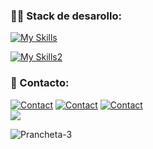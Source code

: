
<h3 align="left">👨‍💻 Stack de desarollo:</h3>

[![My Skills](https://skillicons.dev/icons?i=js,python,php,kotlin&theme=light)](https://skillicons.dev)

[![My Skills2](https://skillicons.dev/icons?i=mysql,mongodb,firebase,sqlite,postgres&theme=light)](https://skillicons.dev)

<h3 align="left">📩 Contacto:</h3>

[![Contact](https://skillicons.dev/icons?i=linkedin&theme=light)](https://linkedin.com/in/sebastiangutierrezs)
[![Contact](https://skillicons.dev/icons?i=instagram&theme=light)](https://instagram.com/_sebastian_ismael)
<a href="mailto:gutierrezs.dev@outlook.com">![Contact](https://skillicons.dev/icons?i=gmail&theme=light)</a><br>
![](https://komarev.com/ghpvc/?username=SebastianIsmaelG&color=brightgreen&style=for-the-badge)


<img src="https://i.ibb.co/sHmJZXy/Prancheta-3.png" alt="Prancheta-3" border="0" style="max-width:50%;">
